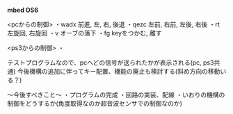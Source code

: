 **mbed OS6**

<pcからの制御>
・wadx 前進, 左, 右, 後退
・qezc 左前, 右前, 左後, 右後
・rt 左旋回, 右旋回
・v オーブの落下
・fg keyをつかむ, 離す 

<ps3からの制御>
・

テストプログラムなので、pcへどの信号が送られたかが表示される(pc, ps3共通)
今後機構の追加に伴ってキー配置、機能の廃止も検討する(斜め方向の移動いる？)

～今後すべきこと～
・プログラムの完成
・回路の実装、配線
・いおりの機構の制御をどうするか(角度取得なのか超音波センサでの制御なのか)
